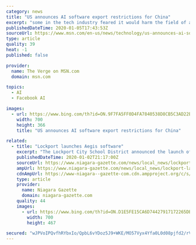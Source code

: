 ```yaml
---
category: news
title: "US announces AI software export restrictions for China"
excerpt: "some in the tech industry feared it would harm the field of artificial intelligence, which benefits greatly from the exchange of research and commercial programs across borders. Although the US is generally considered to be the world leader in AI, China is a strong second place and gaining fast. But the new export ban is extremely narrow."
publishedDateTime: 2020-01-05T17:43:53Z
sourceUrl: https://www.msn.com/en-us/news/technology/us-announces-ai-software-export-restrictions-for-china/ar-BBYDsT1
type: article
quality: 39
heat: -1
published: false

provider:
  name: The Verge on MSN.com
  domain: msn.com

topics:
  - AI
  - Facebook AI

images:
  - url: https://www.bing.com/th?id=ON.9F7FA5FF0D4FA7840538D8CB5C3AD22B
    width: 700
    height: 366
    title: "US announces AI software export restrictions for China"

related:
  - title: "Lockport launches Aegis software"
    excerpt: "The Lockport City School District announced the launch of its controversial facial and object recognition software on Thursday. The message on the district's website comes as a surprise, as district administrators had previously said they did not have a set timetable for launching the system. \"I am pleased to report that the district has ..."
    publishedDateTime: 2020-01-02T21:17:00Z
    sourceUrl: https://www.niagara-gazette.com/news/local_news/lockport-launches-aegis-software/article_6349e1e6-2da3-11ea-aa5a-973b4a2d5967.html
    ampUrl: https://www.niagara-gazette.com/news/local_news/lockport-launches-aegis-software/article_6349e1e6-2da3-11ea-aa5a-973b4a2d5967.amp.html
    cdnAmpUrl: https://www-niagara--gazette-com.cdn.ampproject.org/c/s/www.niagara-gazette.com/news/local_news/lockport-launches-aegis-software/article_6349e1e6-2da3-11ea-aa5a-973b4a2d5967.amp.html
    type: article
    provider:
      name: Niagara Gazette
      domain: niagara-gazette.com
    quality: 44
    images:
      - url: https://www.bing.com/th?id=ON.D1E5FE15CA6D74427917172265DBD566
        width: 700
        height: 467

secured: "wJPVoIPQvfhRYbxIo/QpbL6vYDoz5J9+WKE/MO57Vyx4Yfa0L0d08pjfd2/rVq+1qTkxdCLnnC4v8vbuq+RHbFoKpuDBPMt4LTQBuLKYEF9fEBp5QqWQVfgtG8h8dwDzByj4+exxe4ii2wIrQnMYsT3Dhl4xLY+SXo3RNrmH6ar8febqpdAHu2jV6ZTLQ4qA3MF1L4V7X9Fvqw5+5KcrAI6a0JKXSRmIazazhTqLQgUan53YTk3M/fC5vceG0gcigq5pyvpfnBzqLSsG6mh83A==;kM3+1NM1cWLpruFbaoYqng=="
---
```


